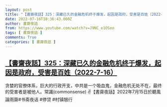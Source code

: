 ```yaml
---
layout: post
title: "【書齋夜話】325：深藏已久的金融危机终于爆发，起因是政府，受害是百姓（2022-7-16）"
date: 2022-07-16T18:36:43.000Z
author: 書齋夜話
from: https://www.youtube.com/watch?v=J9NC_e1OSeo
tags: [ 書齋夜話 ]
comments: True
categories: [ 書齋夜話 ]
---
```

<!--1657996603000-->
[【書齋夜話】325：深藏已久的金融危机终于爆发，起因是政府，受害是百姓（2022-7-16）](https://www.youtube.com/watch?v=J9NC_e1OSeo)
------

<div>
贪婪的官僚体系，巨大的行政开支，中共是一个吸血鬼，金融危机无处不在，最终的受害者是被他人。常識(commonsense) ✌【書齋夜話】2022年7月15日於聽風論雨齋#书斋夜话 #停贷 #村镇银行
</div>
